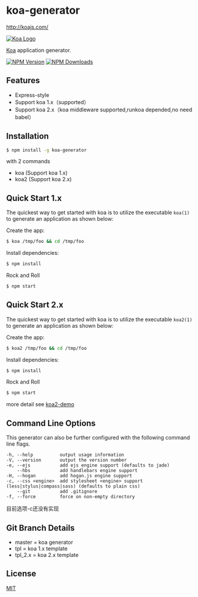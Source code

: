 # koa-generator

http://koajs.com/



[![Koa Logo](https://dl.dropboxusercontent.com/u/6396913/koa/logo.png)](http://koajs.com/)

[Koa](https://www.npmjs.com/package/koa) application generator.

[![NPM Version][npm-image]][npm-url]
[![NPM Downloads][downloads-image]][downloads-url]

## Features

- Express-style
- Support koa 1.x（supported）
- Support koa 2.x（koa middleware supported,runkoa depended,no need babel）

## Installation

```sh
$ npm install -g koa-generator
```

with 2 commands

- koa (Support koa 1.x)
- koa2 (Support koa 2.x)

## Quick Start 1.x

The quickest way to get started with koa is to utilize the executable `koa(1)` to generate an application as shown below:

Create the app:

```bash
$ koa /tmp/foo && cd /tmp/foo
```

Install dependencies:

```bash
$ npm install
```

Rock and Roll

```bash
$ npm start
```

## Quick Start 2.x


The quickest way to get started with koa is to utilize the executable `koa2(1)` to generate an application as shown below:

Create the app:

```bash
$ koa2 /tmp/foo && cd /tmp/foo
```

Install dependencies:

```bash
$ npm install
```

Rock and Roll

```bash
$ npm start
```

more detail see [koa2-demo](https://github.com/17koa/koa2-demo)

## Command Line Options

This generator can also be further configured with the following command line flags.

    -h, --help          output usage information
    -V, --version       output the version number
    -e, --ejs           add ejs engine support (defaults to jade)
        --hbs           add handlebars engine support
    -H, --hogan         add hogan.js engine support
    -c, --css <engine>  add stylesheet <engine> support (less|stylus|compass|sass) (defaults to plain css)
        --git           add .gitignore
    -f, --force         force on non-empty directory

目前选项-c还没有实现

## Git Branch Details

- master = koa generator
- tpl = koa 1.x template
- tpl_2.x = koa 2.x template

## License

[MIT](LICENSE)

[npm-image]: https://img.shields.io/npm/v/koa-generator.svg
[npm-url]: https://npmjs.org/package/koa-generator
[downloads-image]: https://img.shields.io/npm/dm/koa-generator.svg
[downloads-url]: https://npmjs.org/package/koa-generator